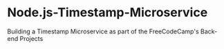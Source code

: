 # Node.js-Timestamp-Microservice
Building a Timestamp Microservice as part of the FreeCodeCamp's Back-end Projects
